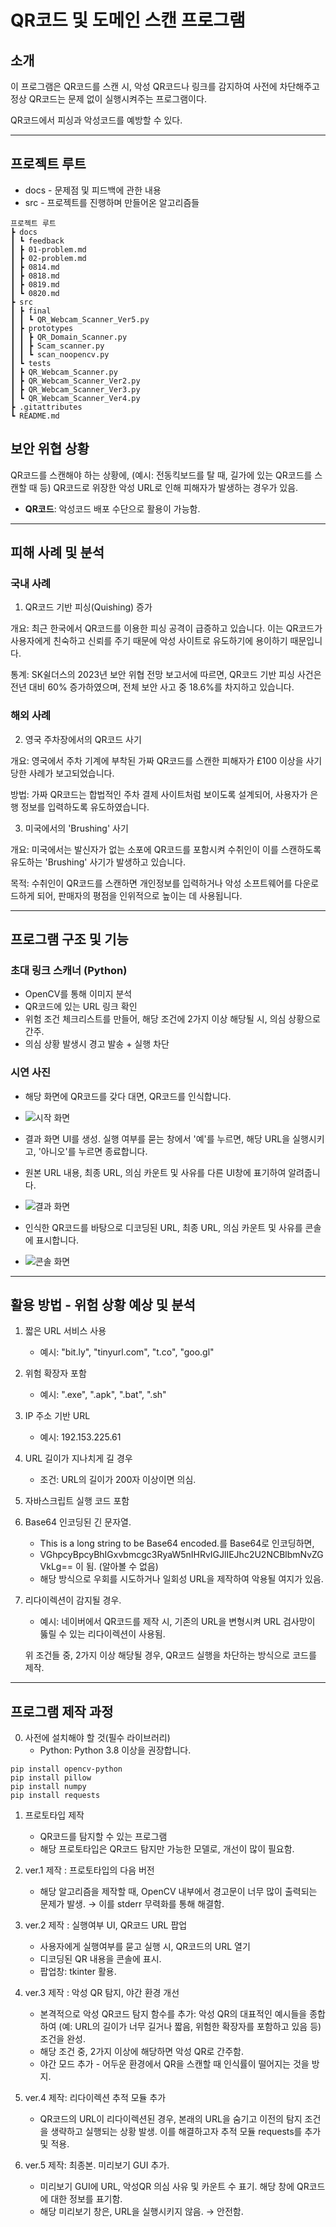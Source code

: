 # QR코드 및 도메인 스캔 프로그램

## 소개
이 프로그램은 QR코드를 스캔 시, 
악성 QR코드나 링크를 감지하여 사전에 차단해주고 
정상 QR코드는 문제 없이 실행시켜주는 프로그램이다.  

QR코드에서 피싱과 악성코드를 예방할 수 있다.

---

## 프로젝트 루트
   -  docs - 문제점 및 피드백에 관한 내용
   -  src - 프로젝트를 진행하며 만들어온 알고리즘들
```
프로젝트 루트
┣ docs
┃ ┗ feedback
┃ ┣ 01-problem.md
┃ ┣ 02-problem.md
┃ ┣ 0814.md
┃ ┣ 0818.md
┃ ┣ 0819.md
┃ ┗ 0820.md
┣ src
┃ ┣ final
┃ ┃ ┗ QR_Webcam_Scanner_Ver5.py
┃ ┣ prototypes
┃ ┃ ┣ QR_Domain_Scanner.py
┃ ┃ ┣ Scam_scanner.py
┃ ┃ ┗ scan_noopencv.py
┃ ┗ tests
┃ ┣ QR_Webcam_Scanner.py
┃ ┣ QR_Webcam_Scanner_Ver2.py
┃ ┣ QR_Webcam_Scanner_Ver3.py
┃ ┗ QR_Webcam_Scanner_Ver4.py
┣ .gitattributes
┗ README.md
```

## 보안 위협 상황
QR코드를 스캔해야 하는 상황에,
(예시: 전동킥보드를 탈 때, 길가에 있는 QR코드를 스캔할 때 등)
QR코드로 위장한 악성 URL로 인해 피해자가 발생하는 경우가 있음.

- **QR코드**: 악성코드 배포 수단으로 활용이 가능함.

---

## 피해 사례 및 분석

### 국내 사례
1. QR코드 기반 피싱(Quishing) 증가

개요: 최근 한국에서 QR코드를 이용한 피싱 공격이 급증하고 있습니다. 
이는 QR코드가 사용자에게 친숙하고 신뢰를 주기 때문에 악성 사이트로 유도하기에 용이하기 때문입니다.

통계: SK쉴더스의 2023년 보안 위협 전망 보고서에 따르면, QR코드 기반 피싱 사건은 전년 대비 60% 증가하였으며, 
전체 보안 사고 중 18.6%를 차지하고 있습니다.

### 해외 사례
2. 영국 주차장에서의 QR코드 사기

개요: 영국에서 주차 기계에 부착된 가짜 QR코드를 스캔한 피해자가 £100 이상을 사기당한 사례가 보고되었습니다.

방법: 가짜 QR코드는 합법적인 주차 결제 사이트처럼 보이도록 설계되어, 
사용자가 은행 정보를 입력하도록 유도하였습니다.

3. 미국에서의 'Brushing' 사기

개요: 미국에서는 발신자가 없는 소포에 QR코드를 포함시켜 수취인이 이를 스캔하도록 유도하는
'Brushing' 사기가 발생하고 있습니다.

목적: 수취인이 QR코드를 스캔하면 개인정보를 입력하거나 악성 소프트웨어를 다운로드하게 되어,
판매자의 평점을 인위적으로 높이는 데 사용됩니다.

---

## 프로그램 구조 및 기능

### 초대 링크 스캐너 (Python)
- OpenCV를 통해 이미지 분석
- QR코드에 있는 URL 링크 확인
- 위험 조건 체크리스트를 만들어, 해당 조건에 2가지 이상 해당될 시, 의심 상황으로 간주.  
- 의심 상황 발생시 경고 발송 + 실행 차단

### 시연 사진
- 해당 화면에 QR코드를 갖다 대면, QR코드를 인식합니다.
- ![시작 화면](./img/start.png)



- 결과 화면 UI를 생성. 실행 여부를 묻는 창에서 '예'를 누르면, 해당 URL을 실행시키고, '아니오'를 누르면 종료합니다.
- 원본 URL 내용, 최종 URL, 의심 카운트 및 사유를 다른 UI창에 표기하여 알려줍니다.
- ![결과 화면](./img/result.png)



- 인식한 QR코드를 바탕으로 디코딩된 URL, 최종 URL, 의심 카운트 및 사유를 콘솔에 표시합니다. 
- ![콘솔 화면](./img/consol.png)


---

## 활용 방법 - 위험 상황 예상 및 분석
1. 짧은 URL 서비스 사용
   - 예시: "bit.ly", "tinyurl.com", "t.co", "goo.gl"
2. 위험 확장자 포함
   - 예시: ".exe", ".apk", ".bat", ".sh"
3. IP 주소 기반 URL
   - 예시: 192.153.225.61 
4. URL 길이가 지나치게 길 경우
   - 조건: URL의 길이가 200자 이상이면 의심.
5. 자바스크립트 실행 코드 포함
6. Base64 인코딩된 긴 문자열.
   - This is a long string to be Base64 encoded.를 Base64로 인코딩하면,
   - VGhpcyBpcyBhIGxvbmcgc3RyaW5nIHRvIGJlIEJhc2U2NCBlbmNvZGVkLg== 이 됨. (알아볼 수 없음)
   -  해당 방식으로 우회를 시도하거나 일회성 URL을 제작하여 악용될 여지가 있음.
7. 리다이렉션이 감지될 경우.
   - 예시: 네이버에서 QR코드를 제작 시, 기존의 URL을 변형시켜 URL 검사망이 뚫릴 수 있는 리다이렉션이 사용됨.
   
   위 조건들 중, 2가지 이상 해당될 경우, 
   QR코드 실행을 차단하는 방식으로 코드를 제작.

---

## 프로그램 제작 과정
0. 사전에 설치해야 할 것(필수 라이브러리)
   - Python: Python 3.8 이상을 권장합니다.
```
pip install opencv-python
pip install pillow
pip install numpy
pip install requests
```

1. 프로토타입 제작 
   - QR코드를 탐지할 수 있는 프로그램
   - 해당 프로토타입은 QR코드 탐지만 가능한 모델로, 개선이 많이 필요함.

2. ver.1 제작 : 프로토타입의 다음 버전
   - 해당 알고리즘을 제작할 때, OpenCV 내부에서 경고문이 너무 많이 출력되는 문제가 발생.
   → 이를 stderr 무력화를 통해 해결함.

3. ver.2 제작 : 실행여부 UI, QR코드 URL 팝업
   - 사용자에게 실행여부를 묻고 실행 시, QR코드의 URL 열기
   - 디코딩된 QR 내용을 콘솔에 표시.
   - 팝업창: tkinter 활용.

4. ver.3 제작 : 악성 QR 탐지, 야간 환경 개선
   - 본격적으로 악성 QR코드 탐지 함수를 추가: 악성 QR의 대표적인 예시들을 종합하여 (예: URL의 길이가 너무 길거나 짧음, 위험한 확장자를 포함하고 있음 등) 조건을 완성.
   - 해당 조건 중, 2가지 이상에 해당하면 악성 QR로 간주함.
   - 야간 모드 추가 - 어두운 환경에서 QR을 스캔할 때
   인식률이 떨어지는 것을 방지.

5. ver.4 제작: 리다이렉션 추적 모듈 추가
   - QR코드의 URL이 리다이렉션된 경우, 본래의 URL을 숨기고
   이전의 탐지 조건을 생략하고 실행되는 상황 발생. 이를 해결하고자 추적 모듈 requests를 추가 및 적용.

6. ver.5 제작: 최종본. 미리보기 GUI 추가.
   - 미리보기 GUI에 URL, 악성QR 의심 사유 및 카운트 수 표기.
      해당 창에 QR코드에 대한 정보를 표기함.
   - 해당 미리보기 창은, URL을 실행시키지 않음. → 안전함.
   